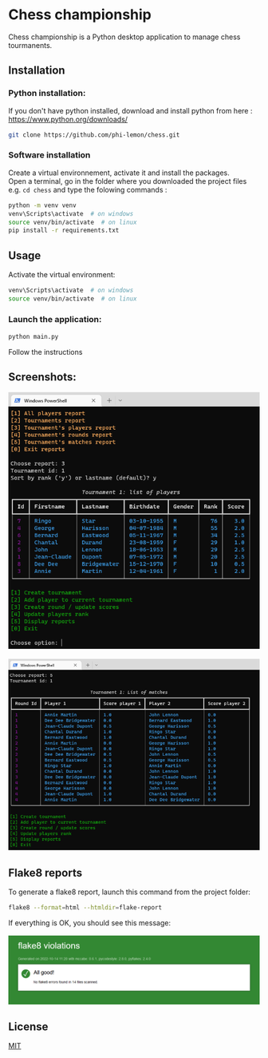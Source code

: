 # Chess championship

Chess championship is a Python desktop application to manage chess tourmanents.

## Installation

### Python installation:
If you don't have python installed, download and install python from here : https://www.python.org/downloads/

```bash
git clone https://github.com/phi-lemon/chess.git
```


### Software installation
Create a virtual environnement, activate it and install the packages.  
Open a terminal, go in the folder where you downloaded the project files e.g. ```cd chess``` 
and type the folowing commands :
```bash
python -m venv venv
venv\Scripts\activate  # on windows
source venv/bin/activate  # on linux
pip install -r requirements.txt
```

## Usage

Activate the virtual environment:

```bash
venv\Scripts\activate  # on windows
source venv/bin/activate  # on linux
```

### Launch the application:
```bash
python main.py
```
Follow the instructions


## Screenshots:

<img src="screenshots/screenshot-01.png"><br/><br/>
<img src="screenshots/screenshot-02.png">

## Flake8 reports
To generate a flake8 report, launch this command from the project folder:
```bash
flake8 --format=html --htmldir=flake-report
```
If everything is OK, you should see this message:<br/><br/>
<img src="screenshots/flake.png">

## License
[MIT](https://github.com/phi-lemon/chess/blob/main/LICENSE.md)
